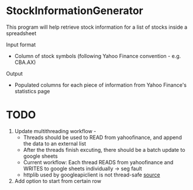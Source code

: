 # StockInformationGenerator

This program will help retrieve stock information for a list of stocks inside a spreadsheet

Input format
* Column of stock symbols (following Yahoo Finance convention - e.g. CBA.AX)

Output
* Populated columns for each piece of information from Yahoo Finance's statistics page

# TODO

1. Update multithreading workflow - 
    * Threads should be used to READ from yahoofinance, and append the data to an external list
    * After the threads finish excuting, there should be a batch update to google sheets
    * Current workflow: Each thread READS from yahoofinance and WRITES to google sheets individually -> seg fault
    * httplib used by googleapiclient is not thread-safe [source](https://googleapis.github.io/google-api-python-client/docs/thread_safety.html)
2. Add option to start from certain row